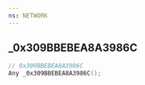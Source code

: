 ```yaml
---
ns: NETWORK
---
```

## _0x309BBEBEA8A3986C

```c
// 0x309BBEBEA8A3986C
Any _0x309BBEBEA8A3986C();
```

